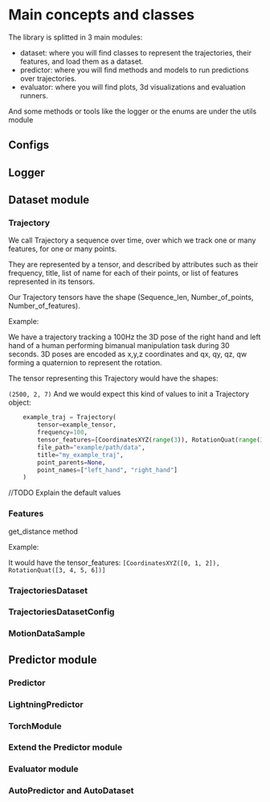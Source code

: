 # Main concepts and classes

The library is splitted in 3 main modules:

- dataset: where you will find classes to represent the trajectories, their features, and load them as a dataset.
- predictor: where you will find methods and models to run predictions over trajectories.
- evaluator: where you will find plots, 3d visualizations and evaluation runners.

And some methods or tools like the logger or the enums are under the utils module

## Configs

## Logger

## Dataset module

### Trajectory

We call Trajectory a sequence over time, over which we track one or many features, for one or many points.

They are represented by a tensor, and described by attributes such as their frequency, title, list of name for each of their points, or list of features represented in its tensors.

Our Trajectory tensors have the shape (Sequence_len, Number_of_points, Number_of_features).

Example:

We have a trajectory tracking a 100Hz the 3D pose of the right hand and left hand of a human performing bimanual manipulation task during 30 seconds. 3D poses are encoded as x,y,z coordinates and qx, qy, qz, qw forming a quaternion to represent the rotation.

The tensor representing this Trajectory would have the shapes:

`(2500, 2, 7)`
And we would expect this kind of values to init a Trajectory object:

```python
    example_traj = Trajectory(
        tensor=example_tensor,
        frequency=100,
        tensor_features=[CoordinatesXYZ(range(3)), RotationQuat(range(3, 7))],
        file_path="example/path/data",
        title="my_example_traj",
        point_parents=None,
        point_names=["left_hand", "right_hand"]
    )
```

//TODO Explain the default values

### Features

get_distance method

Example:

It would have the tensor_features: `[CoordinatesXYZ([0, 1, 2]), RotationQuat([3, 4, 5, 6])]`

### TrajectoriesDataset

### TrajectoriesDatasetConfig

### MotionDataSample

## Predictor module

### Predictor

### LightningPredictor

### TorchModule

### Extend the Predictor module

### Evaluator module

### AutoPredictor and AutoDataset
